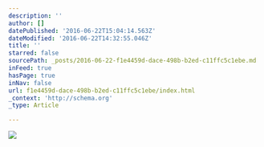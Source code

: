 ```yaml
---
description: ''
author: []
datePublished: '2016-06-22T15:04:14.563Z'
dateModified: '2016-06-22T14:32:55.046Z'
title: ''
starred: false
sourcePath: _posts/2016-06-22-f1e4459d-dace-498b-b2ed-c11ffc5c1ebe.md
inFeed: true
hasPage: true
inNav: false
url: f1e4459d-dace-498b-b2ed-c11ffc5c1ebe/index.html
_context: 'http://schema.org'
_type: Article

---
```

![](https://the-grid-user-content.s3-us-west-2.amazonaws.com/4a7a4104-07a8-4124-b7c7-db9c01692450.jpg)